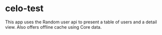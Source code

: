 # celo-test

This app uses the Random user api to present a table of users and a detail view. Also offers offline cache using Core data.
